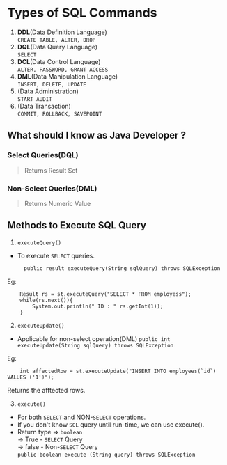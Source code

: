 # Types of SQL Commands

1. **DDL**(Data Definition Language)  
```CREATE TABLE, ALTER, DROP```
2. **DQL**(Data Query Language)  
```SELECT```
3. **DCL**(Data Control Language)  
```ALTER, PASSWORD, GRANT ACCESS```
4. **DML**(Data Manipulation Language)  
```INSERT, DELETE, UPDATE```
5. (Data Administration)  
```START AUDIT```
6. (Data Transaction)  
```COMMIT, ROLLBACK, SAVEPOINT```

## What should I know as Java Developer ?

### Select Queries(**DQL**) 
> Returns Result Set

### Non-Select Queries(**DML**)
> Returns Numeric Value

## Methods to Execute **SQL** Query
1. ```executeQuery()```
- To execute ```SELECT``` queries.

        public result executeQuery(String sqlQuery) throws SQLException
Eg:

        Result rs = st.executeQuery("SELECT * FROM employess");
        while(rs.next()){
            System.out.println(" ID : " rs.getInt(1));
        }

2. ```executeUpdate()```
- Applicable for non-select operation(DML)
```public int executeUpdate(String sqlQuery) throws SQLException``` 

Eg:

        int affectedRow = st.executeUpdate("INSERT INTO employees(`id`) VALUES ('1')");
Returns the afftected rows.

3. ```execute()```
- For both ```SELECT``` and NON-```SELECT``` operations.
- If you don't know ```SQL``` query until run-time, we can use execute().
- Return type => ```boolean```  
 -> True - ```SELECT``` Query  
 -> false - Non-```SELECT``` Query  
 ```public boolean execute (String query) throws SQLException```


